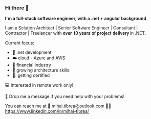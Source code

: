 ### Hi there 👋

**I'm a full-stack software engineer, with a .net + angular background**

I am a Solution Architect | Senior Software Engineer | Consultant | Contractor | Freelancer with 𝐨𝐯𝐞𝐫 𝟏𝟎 𝐲𝐞𝐚𝐫𝐬 𝐨𝐟 𝐩𝐫𝐨𝐣𝐞𝐜𝐭 𝐝𝐞𝐥𝐢𝐯𝐞𝐫𝐲 in .NET.

Current focus:
 * :hammer: .net development 
 * :cloud: cloud - Azure and AWS
 * :money_with_wings: financial industry 
 * :thinking: growing architecture skills 
 * 📃: getting certified

💻 Interested in remote work only!

🤝 Drop me a message if you need help with your problems!

You can reach me at
📧 mihai.tibrea@outlook.com
🙋‍♂️ https://www.linkedin.com/in/mihai-tibrea/ 



<!--
**mihaitibrea/mihaitibrea** is a ✨ _special_ ✨ repository because its `README.md` (this file) appears on your GitHub profile.

Here are some ideas to get you started:

- 🔭 I’m currently working on ...
- 🌱 I’m currently learning ...
- 👯 I’m looking to collaborate on ...
- 🤔 I’m looking for help with ...
- 💬 Ask me about ...
- 📫 How to reach me: ...
- 😄 Pronouns: ...
- ⚡ Fun fact: ...
-->
